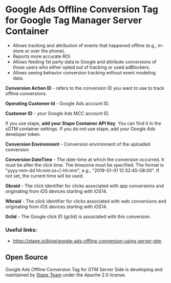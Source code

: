 # Google Ads Offline Conversion Tag for Google Tag Manager Server Container


- Allows tracking and attribution of events that happened offline (e.g., in-store or over the phone).
- Reports more accurate ROI.
- Allows feeding 1st party data to Google and attribute conversions of those users who either opted out of tracking or used adBlockers.
- Allows seeing behavior conversion tracking without event modeling data.

**Conversion Action ID** - refers to the conversion ID you want to use to track offline conversions.

**Operating Customer Id** - Google Ads account ID.

**Customer ID** - your Google Ads MCC account ID.

If you use stape, **add your Stape Container API Key**. You can find it in the sGTM container settings. If you do not use stape, add your Google Ads developer token.

**Conversion Environment** - Conversion environment of the uploaded conversion

**Conversion DateTime** - The date-time at which the conversion occurred. It must be after the click time. The timezone must be specified. The format is "yyyy-mm-dd hh:mm:ss+|-hh:mm", e.g., "2019-01-01 12:32:45-08:00". If not set, the current time will be used.

**Gbraid** - The click identifier for clicks associated with app conversions and originating from iOS devices starting with iOS14.

**Wbraid** - The click identifier for clicks associated with web conversions and originating from iOS devices starting with iOS14.

**Gclid** - The Google click ID (gclid) is associated with this conversion.

### Useful links:
- https://stape.io/blog/google-ads-offline-conversion-using-server-gtm
## Open Source

Google Ads Offline Conversion Tag for GTM Server Side is developing and maintained by [Stape Team](https://stape.io/) under the Apache 2.0 license.

